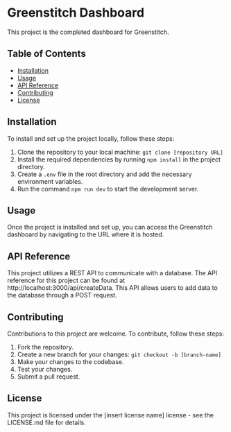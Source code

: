 # Greenstitch Dashboard

This project is the completed dashboard for Greenstitch.

## Table of Contents

- [Installation](#installation)
- [Usage](#usage)
- [API Reference](#api-reference)
- [Contributing](#contributing)
- [License](#license)

## Installation

To install and set up the project locally, follow these steps:

1. Clone the repository to your local machine: `git clone [repository URL]`
2. Install the required dependencies by running `npm install` in the project directory.
3. Create a `.env` file in the root directory and add the necessary environment variables.
4. Run the command `npm run dev` to start the development server.

## Usage

Once the project is installed and set up, you can access the Greenstitch dashboard by navigating to the URL where it is hosted.

## API Reference

This project utilizes a REST API to communicate with a database. The API reference for this project can be found at http://localhost:3000/api/createData. This API allows users to add data to the database through a POST request.

## Contributing

Contributions to this project are welcome. To contribute, follow these steps:

1. Fork the repository.
2. Create a new branch for your changes: `git checkout -b [branch-name]`
3. Make your changes to the codebase.
4. Test your changes.
5. Submit a pull request.

## License

This project is licensed under the [insert license name] license - see the LICENSE.md file for details.
